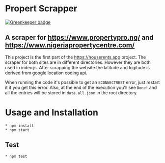 # Propert Scrapper

[![Greenkeeper badge](https://badges.greenkeeper.io/victorlenerd/houserents_scrapper.svg?token=55f32e78e21d59bf21170179c4d552cda474f759f5903572a3e93590d8261e3c&ts=1570260536900)](https://greenkeeper.io/)

## A scraper for https://www.propertypro.ng/ and https://www.nigeriapropertycentre.com/

 
 This project is the first part of the https://houserents.app project. 
 The scraper for both sites are in different directories. However they are both used in index.js. 
 After scrapping the website the latitude and logitude is derived from google location coding api.

 When running the code it's possible to get an `ECONNECTREST` error, just restart it if you get this error.
 Also, at the end of the execution you'll see `Done!` and all the entries will be stored in `data.all.json`
 in the root directory.

# Usage and Installation	
	* npm install
	* npm start

## Test
	* npm test